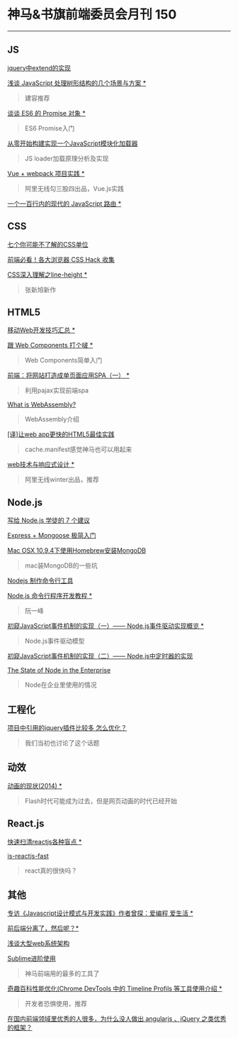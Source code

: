 # 神马&书旗前端委员会月刊 150

---

## JS

[jquery中extend的实现](http://segmentfault.com/a/1190000002811691)

[浅谈 JavaScript 处理树形结构的几个场景与方案 *](http://mp.weixin.qq.com/s?__biz=MzAxODE2MjM1MA==&mid=208222056&idx=1&sn=df0bf60fc84c31f90caee49d0abdace4&scene=5#rd)
>建容推荐

[谈谈 ES6 的 Promise 对象 *
](http://segmentfault.com/a/1190000002928371)
>ES6 Promise入门

[从零开始构建实现一个JavaScript模块化加载器](http://wwsun.me/posts/creating-javascript-modules-loader.html)
>JS loader加载原理分析及实现

[Vue + webpack 项目实践 *](http://jiongks.name/blog/just-vue/)
>阿里无线勾三股四出品，Vue.js实践

[一个一百行内的现代的 JavaScript 路由 *](http://segmentfault.com/a/1190000002928166)
>

## CSS

[七个你可能不了解的CSS单位](http://www.w3cplus.com/css/7-css-units-you-might-not-know-about.html)

[前端必看！各大浏览器 CSS Hack 收集](http://www.codeceo.com/article/css-hack.html)

[CSS深入理解之line-height *](http://www.imooc.com/video/7921)
>张新旭新作


## HTML5

[移动Web开发技巧汇总 *](http://www.html-js.com/article/Front-end-sharing%202983)

[跟 Web Components 打个啵 *](http://segmentfault.com/a/1190000002931974)
>Web Components简单入门

[前端：将网站打造成单页面应用SPA（一） *](http://saebbs.com/forum.php?mod=viewthread&tid=36388&page=1&extra=)
>利用pajax实现前端spa

[What is WebAssembly?](https://medium.com/javascript-scene/what-is-webassembly-the-dawn-of-a-new-era-61256ec5a8f6)
>WebAssembly介绍

[[译]让web app更快的HTML5最佳实践 ](http://saebbs.com/forum.php?mod=viewthread&tid=36318)
>cache.manifest感觉神马也可以用起来

[web技术与响应式设计 *](http://wintercn.github.io/blog/web技术与响应式设计.html)
>阿里无线winter出品，推荐

## Node.js

[写给 Node.js 学徒的 7 个建议](http://blog.jobbole.com/48769/)

[Express + Mongoose 极简入门](http://my.oschina.net/u/1582119/blog/221091)

[Mac OSX 10.9.4下使用Homebrew安装MongoDB](http://www.inferjay.com/blog/2014/07/18/use-homebrew-install-mongodb-at-the-mac-osx-10.9.4/)
>mac装MongoDB的一些坑

[Nodejs 制作命令行工具](http://segmentfault.com/a/1190000002918295)

[Node.js 命令行程序开发教程 *](http://www.ruanyifeng.com/blog/2015/05/command-line-with-node.html)
>阮一峰

[初窥JavaScript事件机制的实现（一）—— Node.js事件驱动实现概览 *](http://segmentfault.com/a/1190000002914296)
>Node.js事件驱动模型

[初窥JavaScript事件机制的实现（二）—— Node.js中定时器的实现](http://segmentfault.com/a/1190000002915152)

[The State of Node in the Enterprise](https://medium.com/@nodesource/the-state-of-node-in-the-enterprise-e513fbc0bdc)
>Node在企业里使用的情况

## 工程化

[项目中引用的jquery插件比较多 怎么优化？](http://segmentfault.com/q/1010000002921728)
>我们当初也讨论了这个话题

## 动效

[动画的现状(2014) *](http://www.w3ctech.com/topic/1397)
>Flash时代可能成为过去，但是网页动画的时代已经开始


## React.js

[快速扫清reactjs各种盲点 *](https://github.com/tmallfe/tmallfe.github.io/issues/23)

[is-reactjs-fast](http://blog.500tech.com/is-reactjs-fast/?utm_source=javascriptweekly&utm_medium=email)
>react真的很快吗？


 
## 其他

[专访《Javascript设计模式与开发实践》作者曾探：爱编程 爱生活 *](http://www.csdn.net/article/2015-06-12/2824939-JavaScript)

[前后端分离了，然后呢？*](http://icodeit.org/2015/06/whats-next-after-separate-frontend-and-backend/)


[浅谈大型web系统架构](http://www.cstor.cn/textdetail_9102.html)

[Sublime进阶使用](http://blog.saymagic.cn/2015/06/20/write-blog-by-sublime.html)
>神马前端用的最多的工具了

[奇趣百科性能优化(Chrome DevTools 中的 Timeline Profils 等工具使用介绍 *](http://xinranliu.me/2015-05-22-qiqu-performance/)
>开发者恐惧使用，推荐

[在国内前端领域里优秀的人很多，为什么没人做出 angularjs 、jQuery 之类优秀的框架？](http://www.zhihu.com/question/30809709/answer/52499916?utm_source=weibo&utm_medium=weibo_share&utm_content=share_answer&utm_campaign=share_button)
